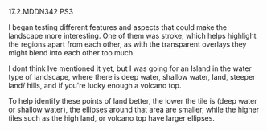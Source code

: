 17.2.MDDN342 PS3

I began testing different features and aspects that could make the landscape more interesting. One of them was stroke, which helps highlight the regions apart from each other, as with the transparent overlays they might blend into each other too much. 

I dont think Ive mentioned it yet, but I was going for an Island in the water type of landscape, where there is deep water, shallow water, land, steeper land/ hills, and if you're lucky enough a volcano top. 

To help identify these points of land better, the lower the tile is (deep water or shallow water), the ellipses around that area are smaller, while the higher tiles such as the high land, or volcano top have larger ellipses.
